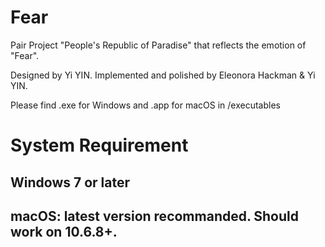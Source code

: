 # Fear
Pair Project "People's Republic of Paradise" that reflects the emotion of "Fear".

Designed by Yi YIN.
Implemented and polished by Eleonora Hackman & Yi YIN.

Please find .exe for Windows and .app for macOS in /executables

# System Requirement
## Windows 7 or later
## macOS: latest version recommanded. Should work on 10.6.8+.
